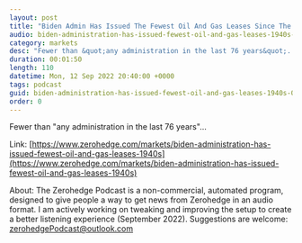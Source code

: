 ```yaml
---
layout: post
title: "Biden Admin Has Issued The Fewest Oil And Gas Leases Since The 1940s"
audio: biden-administration-has-issued-fewest-oil-and-gas-leases-1940s-0
category: markets
desc: "Fewer than &quot;any administration in the last 76 years&quot;..."
duration: 00:01:50
length: 110
datetime: Mon, 12 Sep 2022 20:40:00 +0000
tags: podcast
guid: biden-administration-has-issued-fewest-oil-and-gas-leases-1940s-0
order: 0
---
```

Fewer than &quot;any administration in the last 76 years&quot;...

Link: [https://www.zerohedge.com/markets/biden-administration-has-issued-fewest-oil-and-gas-leases-1940s](https://www.zerohedge.com/markets/biden-administration-has-issued-fewest-oil-and-gas-leases-1940s)

About: The Zerohedge Podcast is a non-commercial, automated program, designed to give people a way to get news from Zerohedge in an audio format.  I am actively working on tweaking and improving the setup to create a better listening experience (September 2022).  Suggestions are welcome: [zerohedgePodcast@outlook.com](mailto:zerohedgePodcast@outlook.com)